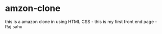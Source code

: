 # amzon-clone
this is a amazon clone in using HTML CSS - this is my first front end page - Raj sahu
